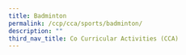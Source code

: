 ```yaml
---
title: Badminton
permalink: /ccp/cca/sports/badminton/
description: ""
third_nav_title: Co Curricular Activities (CCA)
---
```

